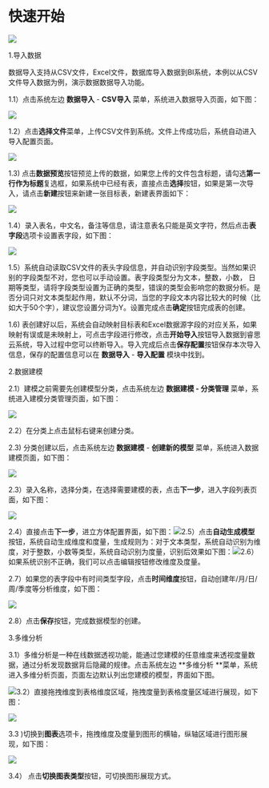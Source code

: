 # 快速开始

![](/assets/import2.png)

1.导入数据

数据导入支持从CSV文件，Excel文件，数据库导入数据到BI系统，本例以从CSV文件导入数据为例，演示数据数据导入功能。

1.1）点击系统左边 **数据导入** - **CSV导入** 菜单，系统进入数据导入页面，如下图：

![](/assets/import1.png)

1.2）点击**选择文件**菜单，上传CSV文件到系统。文件上传成功后，系统自动进入导入配置页面。

![](/assets/import3.png)

1.3\) 点击**数据预览**按钮预览上传的数据，如果您上传的文件包含标题，请勾选**第一行作为标题**复选框，如果系统中已经有表，直接点击**选择**按钮，如果是第一次导入，请点击**新建**按钮来新建一张目标表，新建表界面如下：

![](/assets/import4.png)

1.4）录入表名，中文名，备注等信息，请注意表名只能是英文字符，然后点击**表字段**选项卡设置表字段，如下图：

![](/assets/import5.png)

1.5）系统自动读取CSV文件的表头字段信息，并自动识别字段类型。当然如果识别的字段类型不对，您也可以手动设置。表字段类型分为文本，整数，小数， 日期等类型，请将字段类型设置为正确的类型，错误的类型会影响您的数据分析。是否分词只对文本类型起作用，默认不分词，当您的字段文本内容比较大的时候（比如大于50个字），建议您设置分词为Y。设置完成点击**确定**按钮完成表的创建。

1.6\) 表创建好以后，系统会自动映射目标表和Excel数据源字段的对应关系，如果映射有误或是未映射上，可点击字段进行修改，点击**开始导入**按钮导入数据到睿思云系统，导入过程中您可以终断导入。导入完成后点击**保存配置**按钮保存本次导入信息，保存的配置信息可以在 **数据导入** - **导入配置** 模块中找到。

2.数据建模

2.1）建模之前需要先创建模型分类，点击系统左边 **数据建模 - 分类管理** 菜单，系统进入建模分类管理页面，如下图：

![](/assets/import8.png)

2.2）在分类上点击鼠标右键来创建分类。

2.3\) 分类创建以后，点击系统左边 **数据建模** - **创建新的模型** 菜单，系统进入数据建模页面，如下图：

![](/assets/import7.png)

2.3）录入名称，选择分类，在选择需要建模的表，点击**下一步**，进入字段列表页面，如下图：

![](/assets/import9.png)

2.4）直接点击**下一步**，进立方体配置界面，如下图：![](/assets/import10.png)2.5）点击**自动生成模型**按钮，系统自动生成维度和度量，生成规则为：对于文本类型，系统自动识别为维度，对于整数，小数等类型，系统自动识别为度量，识别后效果如下图：![](/assets/import11.png)2.6）如果系统识别不正确，我们可以点击编辑按钮修改维度及度量。

2.7）如果您的表字段中有时间类型字段，点击**时间维度**按钮，自动创建年/月/日/周/季度等分析维度，如下图：

![](/assets/import12.png)

2.8）点击**保存**按钮，完成数据模型的创建。

3.多维分析

3.1）多维分析是一种在线数据透视功能，能通过您建模的任意维度来透视度量数据，通过分析发现数据背后隐藏的规律。点击系统左边 **多维分析 **菜单，系统进入多维分析页面，页面左边默认列出您建模的模型，界面如下图。

![](/assets/import13.png)3.2）直接拖拽维度到表格维度区域，拖拽度量到表格度量区域进行展现，如下图：

![](/assets/import14.png)

3.3 \)切换到**图表**选项卡，拖拽维度及度量到图形的横轴，纵轴区域进行图形展现，如下图：

![](/assets/import16.png)

3.4） 点击**切换图表类型**按钮，可切换图形展现方式。


